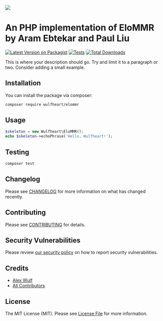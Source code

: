 
[<img src="https://github-ads.s3.eu-central-1.amazonaws.com/support-ukraine.svg?t=1" />](https://supportukrainenow.org)

# An PHP implementation of EloMMR by Aram Ebtekar and Paul Liu

[![Latest Version on Packagist](https://img.shields.io/packagist/v/wulfheart/elommr.svg?style=flat-square)](https://packagist.org/packages/wulfheart/elommr)
[![Tests](https://github.com/wulfheart/elommr/actions/workflows/run-tests.yml/badge.svg?branch=main)](https://github.com/wulfheart/elommr/actions/workflows/run-tests.yml)
[![Total Downloads](https://img.shields.io/packagist/dt/wulfheart/elommr.svg?style=flat-square)](https://packagist.org/packages/wulfheart/elommr)

This is where your description should go. Try and limit it to a paragraph or two. Consider adding a small example.
## Installation

You can install the package via composer:

```bash
composer require wulfheart/elommr
```

## Usage

```php
$skeleton = new Wulfheart\EloMMR();
echo $skeleton->echoPhrase('Hello, Wulfheart!');
```

## Testing

```bash
composer test
```

## Changelog

Please see [CHANGELOG](CHANGELOG.md) for more information on what has changed recently.

## Contributing

Please see [CONTRIBUTING](https://github.com/spatie/.github/blob/main/CONTRIBUTING.md) for details.

## Security Vulnerabilities

Please review [our security policy](../../security/policy) on how to report security vulnerabilities.

## Credits

- [Alex Wulf](https://github.com/Wulfheart)
- [All Contributors](../../contributors)

## License

The MIT License (MIT). Please see [License File](LICENSE.md) for more information.
